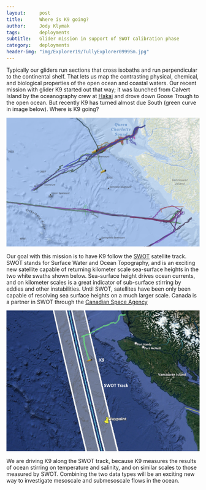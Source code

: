 ```yaml
---
layout:     post
title:      Where is K9 going?
author:     Jody Klymak
tags: 		deployments
subtitle:  	Glider mission in support of SWOT calibration phase
category:   deployments
header-img: "img/Explorer19/TullyExplorer0999Sm.jpg"
---
```

<!-- Start Writing Below in Markdown -->

Typically our gliders run sections that cross isobaths and run perpendicular to the continental shelf.  That lets us map the contrasting physical, chemical, and biological properties of the open ocean and coastal waters.  Our recent mission with glider K9 started out that way; it was launched from Calvert Island by the oceanography crew at [Hakai](https://hakai.org/science/#science-2) and drove down Goose Trough to the open ocean. But recently K9 has turned almost due South (green curve in image below).  Where is K9 going?

![K9's track for this mission](../img/K9SWOT.png)

Our goal with this mission is to have K9 follow the [SWOT](https://swot.jpl.nasa.gov) satellite track.  SWOT stands for Surface Water and Ocean Topography, and is an exciting new satellite capable of returning kilometer scale sea-surface heights in the two white swaths shown below.  Sea-surface height drives ocean currents, and on kilometer scales is a great indicator of sub-surface stirring by eddies and other instabilities.   Until SWOT, satellites have been only been capable of resolving sea surface heights on a much larger scale.  Canada is a partner in SWOT through the [Canadian Space Agency](https://www.asc-csa.gc.ca/eng/satellites/swot/)

![K9 along the SWOT track](../img/K9SwotPlan.png)

We are driving K9 along the SWOT track, because K9 measures the results of ocean stirring on temperature and salinity, and on similar scales to those measured by SWOT.  Combining the two data types will be an exciting new way to investigate mesoscale and submesoscale flows in the ocean.

